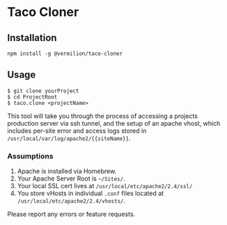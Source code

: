 # Taco Cloner
 ## Installation
  `npm install -g @vermilion/taco-cloner`

## Usage
  ```
  $ git clone yourProject
  $ cd ProjectRoot
  $ taco.clone <projectName>
  ```
  
  This tool will take you through the process of accessing a projects production server via ssh tunnel, and the setup of an apache vhost, which includes per-site error and access logs stored in `/usr/local/var/log/apache2/{{siteName}}`.
  
  ### Assumptions
  1. Apache is installed via Homebrew.
  1. Your Apache Server Root is  `~/Sites/`.
  1. Your local SSL cert lives at `/usr/local/etc/apache2/2.4/ssl/`
  1. You store vHosts in individual `.conf` files located at `/usr/local/etc/apache2/2.4/vhosts/`.
  
  
Please report any errors or feature requests.